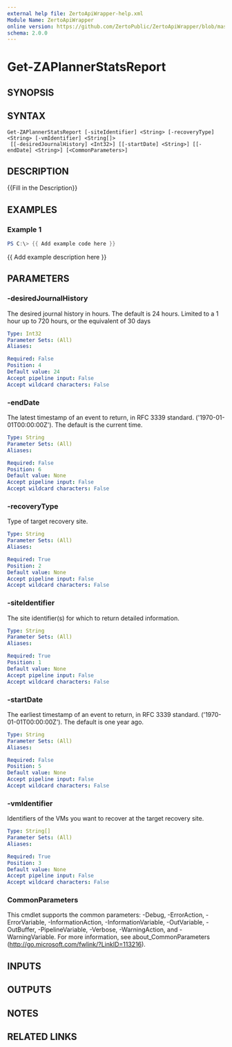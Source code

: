 ```yaml
---
external help file: ZertoApiWrapper-help.xml
Module Name: ZertoApiWrapper
online version: https://github.com/ZertoPublic/ZertoApiWrapper/blob/master/docs/Get-ZAPlannerStatsReport.md
schema: 2.0.0
---
```


# Get-ZAPlannerStatsReport

## SYNOPSIS

## SYNTAX

```
Get-ZAPlannerStatsReport [-siteIdentifier] <String> [-recoveryType] <String> [-vmIdentifier] <String[]>
 [[-desiredJournalHistory] <Int32>] [[-startDate] <String>] [[-endDate] <String>] [<CommonParameters>]
```

## DESCRIPTION
{{Fill in the Description}}

## EXAMPLES

### Example 1
```powershell
PS C:\> {{ Add example code here }}
```

{{ Add example description here }}

## PARAMETERS

### -desiredJournalHistory
The desired journal history in hours.
The default is 24 hours.
Limited to a 1 hour up to 720 hours, or the equivalent of 30 days

```yaml
Type: Int32
Parameter Sets: (All)
Aliases:

Required: False
Position: 4
Default value: 24
Accept pipeline input: False
Accept wildcard characters: False
```

### -endDate
The latest timestamp of an event to return, in RFC 3339 standard.
('1970-01-01T00:00:00Z').
The default is the current time.

```yaml
Type: String
Parameter Sets: (All)
Aliases:

Required: False
Position: 6
Default value: None
Accept pipeline input: False
Accept wildcard characters: False
```

### -recoveryType
Type of target recovery site.

```yaml
Type: String
Parameter Sets: (All)
Aliases:

Required: True
Position: 2
Default value: None
Accept pipeline input: False
Accept wildcard characters: False
```

### -siteIdentifier
The site identifier(s) for which to return detailed information.

```yaml
Type: String
Parameter Sets: (All)
Aliases:

Required: True
Position: 1
Default value: None
Accept pipeline input: False
Accept wildcard characters: False
```

### -startDate
The earliest timestamp of an event to return, in RFC 3339 standard.
('1970-01-01T00:00:00Z').
The default is one year ago.

```yaml
Type: String
Parameter Sets: (All)
Aliases:

Required: False
Position: 5
Default value: None
Accept pipeline input: False
Accept wildcard characters: False
```

### -vmIdentifier
Identifiers of the VMs you want to recover at the target recovery site.

```yaml
Type: String[]
Parameter Sets: (All)
Aliases:

Required: True
Position: 3
Default value: None
Accept pipeline input: False
Accept wildcard characters: False
```

### CommonParameters
This cmdlet supports the common parameters: -Debug, -ErrorAction, -ErrorVariable, -InformationAction, -InformationVariable, -OutVariable, -OutBuffer, -PipelineVariable, -Verbose, -WarningAction, and -WarningVariable.
For more information, see about_CommonParameters (http://go.microsoft.com/fwlink/?LinkID=113216).

## INPUTS

## OUTPUTS

## NOTES

## RELATED LINKS
